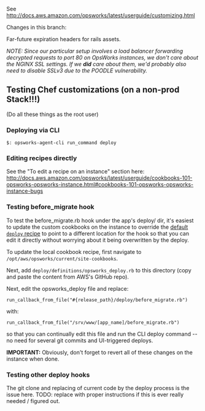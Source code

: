 See http://docs.aws.amazon.com/opsworks/latest/userguide/customizing.html

Changes in this branch:

Far-future expiration headers for rails assets.

_NOTE: Since our particular setup involves a load balancer forwarding decrypted requests to port 80 on OpsWorks instances, we don't care about the NGINX SSL settings. If we **did** care about them, we'd probably also need to disable SSLv3 due to the POODLE vulnerability._

## Testing Chef customizations (on a non-prod Stack!!!)

(Do all these things as the root user)

### Deploying via CLI
`$: opsworks-agent-cli run_command deploy`

### Editing recipes directly

See the "To edit a recipe on an instance" section here: http://docs.aws.amazon.com/opsworks/latest/userguide/cookbooks-101-opsworks-opsworks-instance.html#cookbooks-101-opsworks-opsworks-instance-bugs

### Testing before_migrate hook

To test the before_migrate.rb hook under the app's deploy/ dir, it's easiest to update the custom cookbooks on the instance to override the [default `deploy` recipe](https://github.com/aws/opsworks-cookbooks/blob/release-chef-11.10/deploy/definitions/opsworks_deploy.rb) to point to a different location for the hook so that you can edit it directly without worrying about it being overwritten by the deploy.

To update the local cookbook recipe, first navigate to `/opt/aws/opsworks/current/site-cookbooks`.

Next, add `deploy/definitions/opsworks_deploy.rb` to this directory (copy and paste the content from AWS's GitHub repo).

Next, edit the opsworks_deploy file and replace:

`run_callback_from_file("#{release_path}/deploy/before_migrate.rb")`

with:

`run_callback_from_file("/srv/www/[app_name]/before_migrate.rb")`

so that you can continually edit this file and run the CLI deploy command -- no need for several git commits and UI-triggered deploys.

**IMPORTANT:** Obviously, don't forget to revert all of these changes on the instance when done.

### Testing other deploy hooks

The git clone and replacing of current code by the deploy process is the issue here. TODO: replace with proper instructions if this is ever really needed / figured out.
